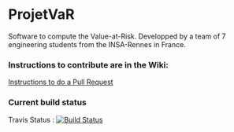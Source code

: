ProjetVaR
=========

Software to compute the Value-at-Risk.
Developped by a team of 7 engineering students from the INSA-Rennes in France.


### Instructions to contribute are in the Wiki:
[Instructions to do a Pull Request](https://github.com/pchaigno/ProjetVaR/wiki/Instructions-Pull-Request)


### Current build status
Travis Status : [![Build Status](https://travis-ci.org/pchaigno/ProjetVaR.png)](https://travis-ci.org/pchaigno/ProjetVaR)
